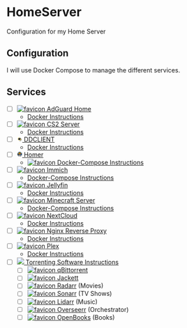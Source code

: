 # HomeServer

Configuration for my Home Server

## Configuration

I will use Docker Compose to manage the different services.

## Services

- [ ] [<img src="https://st.agrd.eu/favicons/adguard/favicon.ico" alt="favicon" height="12"/> AdGuard Home](https://adguard.com/en/adguard-home/overview.html)
  - [Docker Instructions](https://github.com/AdguardTeam/AdGuardHome/wiki/Docker)
- [ ] [<img src="https://static.wikia.nocookie.net/logopedia/images/4/49/Counter-Strike_2_%28Icon%29.png/revision/latest?cb=20230330015359" alt="favicon" height="12"/> CS2 Server](https://developer.valvesoftware.com/wiki/Counter-Strike_2/Dedicated_Servers)
  - [Docker Instructions](https://github.com/joedwards32/CS2)
- [ ] [<img src="https://raw.githubusercontent.com/linuxserver/docker-templates/master/linuxserver.io/img/ddclient-logo.png" alt="favicon" height="12"/> DDCLIENT](https://github.com/ddclient/ddclient)
  - [Docker Instructions](https://github.com/linuxserver/docker-ddclient) 
- [ ] [<img src="https://raw.githubusercontent.com/bastienwirtz/homer/main/public/logo.png" alt="favicon" height="12"/> Homer](https://github.com/bastienwirtz/homer)
  - [<img src="https://yt3.googleusercontent.com/ytc/AIdro_kPmbjvdbonj03XjDq5DI5Ottdvtv-S36ylF_d4UA=s176-c-k-c0x00ffffff-no-rj" alt="favicon" height="12"/> Docker-Compose Instructions](https://www.youtube.com/watch?v=f5jNJDaztqk)
- [ ] [<img src="https://immich.app/img/favicon.png" alt="favicon" height="12"/> Immich](https://immich.app/)
  - [Docker-Compose Instructions](https://immich.app/docs/install/docker-compose)
- [ ] [<img src="https://jellyfin.org/images/favicon.ico" alt="favicon" height="12"/> Jellyfin](https://jellyfin.org/)
  - [Docker Instructions](https://jellyfin.org/downloads/docker)
- [ ] [<img src="https://cdn.icon-icons.com/icons2/2699/PNG/512/minecraft_logo_icon_168974.png" alt="favicon" height="12"/> Minecraft Server](https://github.com/itzg/docker-minecraft-server)
  - [Docker-Compose Instructions](https://docker-minecraft-server.readthedocs.io/en/latest/#using-docker-compose)
- [ ] [<img src="https://nextcloud.com/c/uploads/2022/03/favicon.png" alt="favicon" height="12"/> NextCloud](https://nextcloud.com/)
  - [Docker Instructions](https://github.com/nextcloud/all-in-one)
- [ ] [<img src="https://docs.nginx.com/images/favicon-48x48.ico" alt="favicon" height="12"/> Nginx Reverse Proxy](https://docs.nginx.com/nginx/admin-guide/web-server/reverse-proxy/)
  - [Docker Instructions](https://github.com/nginx-proxy/nginx-proxy)
- [ ] [<img src="https://www.plex.tv/wp-content/themes/plex/assets/img/favicons/favicon.ico" alt="favicon" height="12"/> Plex](https://www.plex.tv/)
  - [Docker Instructions](https://github.com/plexinc/pms-docker)
- [ ] [<img src="https://res.cloudinary.com/practicaldev/image/fetch/s--E8ak4Hr1--/c_limit,f_auto,fl_progressive,q_auto,w_32/https://dev-to.s3.us-east-2.amazonaws.com/favicon.ico" height="12"/> Torrenting Software Instructions](https://dev.to/rafaelmagalhaes/home-media-server-with-plex-sonarr-radarr-qbitorrent-and-overseerr-2a84)
  - [ ] [<img src="https://www.qbittorrent.org/favicon.ico" alt="favicon" height="12"/> qBittorrent](https://www.qbittorrent.org/)
  - [ ] [<img src="https://cdn-icons-png.flaticon.com/512/3531/3531671.png" alt="favicon" height="12"/> Jackett](https://github.com/Jackett/Jackett)
  - [ ] [<img src="https://radarr.video/img/favicon.ico" alt="favicon" height="12"/> Radarr](https://radarr.video/) (Movies)
  - [ ] [<img src="https://sonarr.tv/img/favicon.ico" alt="favicon" height="12"/> Sonarr](https://sonarr.tv/) (TV Shows)
  - [ ] [<img src="https://lidarr.audio/img/favicon.ico" alt="favicon" height="12"/> Lidarr](https://lidarr.audio/) (Music)
  - [ ] [<img src="https://overseerr.dev/os_logo_filled.svg" alt="favicon" height="12"/> Overseerr](https://overseerr.dev) (Orchestrator)
  - [ ] [<img src="https://cdn-icons-png.flaticon.com/256/864/864685.png" alt="favicon" height="12"/> OpenBooks](https://github.com/evan-buss/openbooks) (Books)
